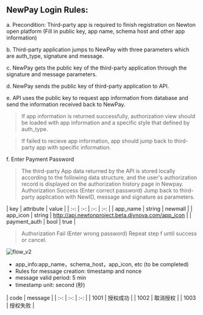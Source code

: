 ## NewPay Login Rules:

a. Precondition: Third-party app is required to finish registration on Newton open platform (Fill in public key, app name, schema host and other app information)

b. Third-party application jumps to NewPay with three parameters which are auth_type, signature and message.

c. NewPay gets the public key of the third-party application through the signature and message parameters.

d. NewPay sends the public key of third-party application to API.

e. API uses the public key to request app information from database and send the information received back to NewPay.

> If app information is returned successfully, authorization view should be loaded with app information and a specific style that defined by auth_type.

> If failed to recieve app information, app should jump back to third-party app with specific information.

f. Enter Payment Password

> The third-party App data returned by the API is stored locally according to the following data structure, and the user's authorization record is displayed on the authorization history page in Newpay. Authorization Success (Enter correct password) Jump back to third-party application with NewID, message and signature as parameters.

| key | attribute | value |
| :-: | :-: | :-: | :-: |
| app_name | string | newmall |
| app_icon | string | http://api.newtonproject.beta.diynova.com/app_icon |
| payment_auth | bool | true |

> Authorization Fail (Enter wrong password) Repeat step f until success or cancel.

![flow_v2](/uploads/c68220d7ef5416a9f1beac490dbecdc2/flow_v2.png)

* app_info:app_name，schema_host，app_icon, etc (to be completed)
* Rules for message creation: timestamp and nonce
* message valid period: 5 min
* timestamp unit: second (秒)

| code | message |
| :-: | :-: | :-: |
| 1001 | 授权成功 |
| 1002 | 取消授权 |
| 1003 | 授权失败 |
